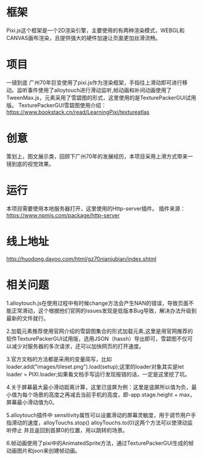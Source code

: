 # 框架
Pixi.js这个框架是一个2D渲染引擎，主要使用的有两种渲染模式，WEBGL和CANVAS画布渲染，且提供强大的硬件加速让页面更加丝滑流畅。

# 项目
一镜到底 广州70年巨变使用了pixi.js作为渲染框架，手指往上滑动即可进行移动。监听事件使用了alloytouch进行滑动监听,帧动画和补间动画使用了TweenMax.js，元素采用了雪碧图的形式，这里使用的是TexturePackerGUI试用版。
TexturePackerGUI雪碧图使用介绍：https://www.bookstack.cn/read/LearningPixi/textureatlas

# 创意
策划上，图文展示类，回顾下广州70年的发展经历，本项目采用上滑方式带来一镜到底的视觉效果。

# 运行
本项目需要使用本地服务器打开，这里使用的Http-server插件。
插件来源： https://www.npmjs.com/package/http-server

# 线上地址
http://huodong.dayoo.com/html/gz70nianjubian/index.shtml

# 相关问题
1.alloytouch.js在使用过程中有时候change方法会产生NAN的错误，导致页面不能正常滑动，这个根据他们官网的issues发现是低版本Bug导致，解决办法升级到最新的文件就行。

2.加载元素推荐使用官网介绍的雪碧图集合的形式加载元素,这里是用官网推荐的软件TexturePackerGUI试用版，选用JSON（hassh）导出即可，雪碧图不仅可以减少对服务器的多次请求，还可以加快网页的打开速度。

3.官方文档的方法都是采用的变量简写，比如loader.add("images/tileset.png").load(setup);这里的loader对象其实是let loader = PIXI.loader;如果看文档手写运行发现报错的话，一定是这里挖了坑。

4.关于屏幕最大最小滑动距离计算，这里已竖屏为例：这里是竖屏所以值为负，最小值为每个场景的高度之再减去当前手机的高度，即-app.stage.height + max，屏幕最小滑动值为0。

5.alloytouch插件中 sensitivity属性可以设置滑动的屏幕灵敏度，用于调节用户手指滑动的速度，alloyTouchs.stop() alloyTouchs.to(0)这两个方法可以使滑动监听停止 并且返回到首屏0的位置，用以跳转的场景。

6.帧动画使用了pixi中的AnimatedSprite方法，通过TexturePackerGUI生成的帧动画图片和json来创建帧动画。

